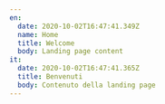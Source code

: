 ```yaml
---
en:
  date: 2020-10-02T16:47:41.349Z
  name: Home
  title: Welcome
  body: Landing page content
it:
  date: 2020-10-02T16:47:41.365Z
  title: Benvenuti
  body: Contenuto della landing page
---
```

